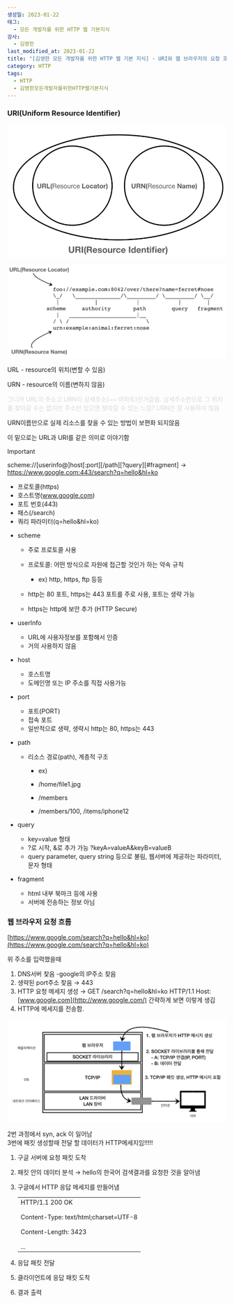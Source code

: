 ```yaml
---
생성일: 2023-01-22
태그:
  - 모든 개발자를 위한 HTTP 웹 기본지식
강사:
  - 김영한
last_modified_at: 2023-01-22
title: "[김영한 모든 개발자를 위한 HTTP 웹 기본 지식] - URI와 웹 브라우저의 요청 흐름"
category: HTTP
tags:
  - HTTP
  - 김영한모든개발자를위한HTTP웹기본지식
---
```

### URI(Uniform Resource Identifier)

![images](/assets/images/http/IMG-20240910102740.png)

![images](/assets/images/http/IMG-20240910102740-1.png)

URL - resource의 위치(변할 수 있음)

URN - resource의 이름(변하지 않음)

<font color="#d8d8d8">그니까 URL이 주소고 URN이 상세주소(~~ 아파트)인거같음. 상세주소만으로 그 위치를 찾아갈 수는 없지만 주소만 있으면 찾아갈 수 있는 느낌? URN은 잘 사용하지 않음</font>

URN이름만으로 실제 리소스를 찾을 수 있는 방법이 보편화 되지않음

이 밑으로는 URL과 URI를 같은 의미로 이야기함

> [!important]  
> scheme://[userinfo@]host[:port][/path][?query][\#fragment]
> → https://www.google.com:443/search?q=hello&hl=ko
>  - 프로토콜(https)
>  - 호스트명(www.google.com)
>  - 포트 번호(443)
>  - 패스(/search)
>  - 쿼리 파라미터(q=hello&hl=ko)  

- scheme
    - 주로 프로토콜 사용
    - 프로토콜: 어떤 방식으로 자원에 접근할 것인가 하는 약속 규칙
        
        - ex) http, https, ftp 등등
        
    - http는 80 포트, https는 443 포트를 주로 사용, 포트는 생략 가능
    - https는 http에 보안 추가 (HTTP Secure)
- userInfo
    - URL에 사용자정보를 포함해서 인증
    - 거의 사용하지 않음
- host
    - 호스트명
    - 도메인명 또는 IP 주소를 직접 사용가능
- port
    - 포트(PORT)
    - 접속 포트
    - 일반적으로 생략, 생략시 http는 80, https는 443
- path
    - 리소스 경로(path), 계층적 구조
        
        - ex)
        
        - /home/file1.jpg
        - /members
        - /members/100, /items/iphone12
        
- query
    - key=value 형태
    - ?로 시작, &로 추가 가능 ?keyA=valueA&keyB=valueB
    - query parameter, query string 등으로 불림, 웹서버에 제공하는 파라미터, 문자 형태
- fragment
    - html 내부 북마크 등에 사용
    - 서버에 전송하는 정보 아님

### 웹 브라우저 요청 흐름

[https://www.google.com/search?q=hello&hl=ko](https://www.google.com/search?q=hello&hl=ko)

위 주소를 입력했을때

1. DNS서버 찾음 -google의 IP주소 찾음
2. 생략된 port주소 찾음 → 443
3. HTTP 요청 메세지 생성 → GET /search?q=hello&hl=ko HTTP/1.1 Host: [www.google.com](http://www.google.com/) 간략하게 보면 이렇게 생김
4. HTTP에 메세지를 전송함.

![images](/assets/images/http/IMG-20240910102740-2.png)

2번 과정에서 syn, ack 이 일어남  
3번에 패킷 생성할때 전달 할 데이터가 HTTP메세지임!!!!!  

1. 구글 서버에 요청 패킷 도착
2. 패킷 안의 데이터 분석 → hello의 한국어 검색결과를 요청한 것을 알아냄
3. 구글에서 HTTP 응답 메세지를 만들어냄
    
    |   |
    |---|
    |HTTP/1.1 200 OK  <br>  <br>Content-Type: text/html;charset=UTF-8  <br>  <br>Content-Length: 3423  <br><html>  <br><body>...</body>  <br></html>|
    
4. 응답 패킷 전달
5. 클라이언트에 응답 패킷 도착
6. 결과 출력